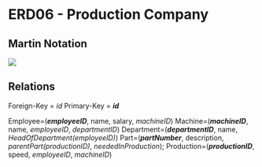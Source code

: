 # ERD06 - Production Company


## Martin Notation
![](/Users/quirin/Documents/3AHITM/Informationssysteme/Uebungen/ERD06/erd06.png)

## Relations
Foreign-Key = *_id_*
Primary-Key = **_id_**

Employee=(**_employeeID_**, name, salary, _*machineID*_)
Machine=(**_machineID_**, name, _*employeeID*_, _*departmentID*_)
Department=(**_departmentID_**, name, *_HeadOfDepartment(employeeID)_*)
Part=(**_partNumber_**, description, _*parentPart(productionID)*_, _*neededInProduction*_);
Production=(**_productionID_**, speed, _*employeeID*_, _*machineID*_)

